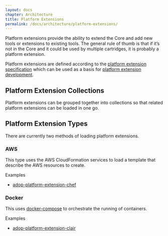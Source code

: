 ```yaml
---
layout: docs
chapter: Architecture
title: Platform Extensions
permalink: /docs/architecture/platform-extensions/
---
```


Platform extensions provide the ability to extend the Core and add new tools or extensions to existing tools. The general rule of thumb is that if it’s not in the Core and it could be used by multiple cartridges, it is probably a platform extension.

Platform extensions are defined according to the [platform extension specification](https://github.com/Accenture/adop-platform-extension-specification) which can be used as a basis for [platform extension development](/adop-docker-compose/docs/developing/platform-extensions/).

## Platform Extension Collections
Platform extensions can be grouped together into collections so that related platform extensions can be loaded in one go.

## Platform Extension Types

There are currently two methods of loading platform extensions.

### AWS

This type uses the AWS CloudFormation services to load a template that describe the AWS resources to create.

Examples
  * [adop-platform-extension-chef](https://github.com/Accenture/adop-platform-extension-chef)

### Docker

This uses [docker-compose](https://docs.docker.com/compose/) to orchestrate the running of containers.

Examples
  * [adop-platform-extension-clair](https://github.com/kramos/adop-platform-extension-clair)
